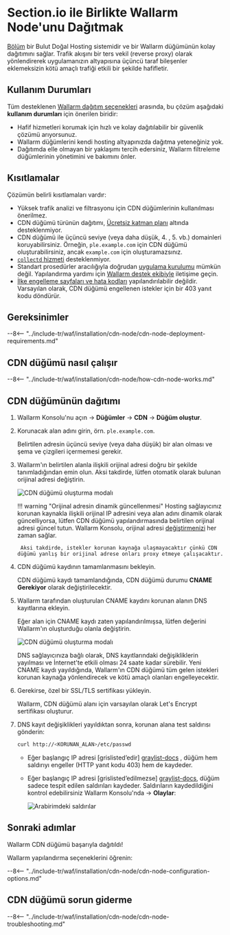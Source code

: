 [cdn-node-operation-scheme]:        ../images/waf-installation/quickstart/cdn-node-scheme.png
[data-to-wallarm-cloud-docs]:       ../user-guides/rules/sensitive-data-rule.md
[operation-modes-docs]:             ../admin-en/configure-wallarm-mode.md
[operation-mode-rule-docs]:         ../user-guides/rules/wallarm-mode-rule.md
[wallarm-cloud-docs]:               ../about-wallarm/overview.md#cloud
[cdn-node-creation-modal]:          ../images/waf-installation/quickstart/cdn-node-creation-modal.png
[cname-required-modal]:             ../images/waf-installation/quickstart/cname-required-modal.png
[attacks-in-ui]:                    ../images/admin-guides/test-attacks-quickstart.png
[user-roles-docs]:                  ../user-guides/settings/users.md
[update-origin-ip-docs]:            ../user-guides/nodes/cdn-node.md#updating-the-origin-address-of-the-protected-resource
[rules-docs]:                       ../user-guides/rules/intro.md
[ip-lists-docs]:                    ../user-guides/ip-lists/overview.md
[integration-docs]:                 ../user-guides/settings/integrations/integrations-intro.md
[trigger-docs]:                     ../user-guides/triggers/triggers.md
[application-docs]:                 ../user-guides/settings/applications.md
[nodes-ui-docs]:                    ../user-guides/nodes/cdn-node.md
[events-docs]:                      ../user-guides/events/check-attack.md
[graylist-populating-docs]:         ../user-guides/ip-lists/graylist.md#managing-graylist
[graylist-docs]:                    ../user-guides/ip-lists/graylist.md
[link-app-conf]:                    ../user-guides/settings/applications.md
[varnish-cache]:                    #why-is-there-a-delay-in-the-update-of-the-content-protected-by-the-cdn-node
[using-varnish-cache]:              ../user-guides/nodes/cdn-node.md#using-varnish-cache

# Section.io ile Birlikte Wallarm Node'unu Dağıtmak

[Bölüm](https://www.section.io/) bir Bulut Doğal Hosting sistemidir ve bir Wallarm düğümünün kolay dağıtımını sağlar. Trafik akışını bir ters vekil (reverse proxy) olarak yönlendirerek uygulamanızın altyapısına üçüncü taraf bileşenler eklemeksizin kötü amaçlı trafiği etkili bir şekilde hafifletir.

## Kullanım Durumları

Tüm desteklenen [Wallarm dağıtım seçenekleri](supported-deployment-options.md) arasında, bu çözüm aşağıdaki **kullanım durumları** için önerilen biridir:

* Hafif hizmetleri korumak için hızlı ve kolay dağıtılabilir bir güvenlik çözümü arıyorsunuz.
* Wallarm düğümlerini kendi hosting altyapınızda dağıtma yeteneğiniz yok.
* Dağıtımda elle olmayan bir yaklaşımı tercih edersiniz, Wallarm filtreleme düğümlerinin yönetimini ve bakımını önler.

## Kısıtlamalar

Çözümün belirli kısıtlamaları vardır:

* Yüksek trafik analizi ve filtrasyonu için CDN düğümlerinin kullanılması önerilmez.
* CDN düğümü türünün dağıtımı, [Ücretsiz katman planı](../about-wallarm/subscription-plans.md#free-tier-subscription-plan-us-cloud) altında desteklenmiyor.
* CDN düğümü ile üçüncü seviye (veya daha düşük, 4. , 5. vb.) domainleri koruyabilirsiniz. Örneğin, `ple.example.com` için CDN düğümü oluşturabilirsiniz, ancak `example.com` için oluşturamazsınız.
* [`collectd` hizmeti](../admin-en/monitoring/intro.md) desteklenmiyor.
* Standart prosedürler aracılığıyla doğrudan [uygulama kurulumu](../user-guides/settings/applications.md) mümkün değil. Yapılandırma yardımı için [Wallarm destek ekibiyle](mailto:support@wallarm.com) iletişime geçin.
* [İlke engelleme sayfaları ve hata kodları](../admin-en/configuration-guides/configure-block-page-and-code.md) yapılandırılabilir değildir. Varsayılan olarak, CDN düğümü engellenen istekler için bir 403 yanıt kodu döndürür.

## Gereksinimler

--8<-- "../include-tr/waf/installation/cdn-node/cdn-node-deployment-requirements.md"

## CDN düğümü nasıl çalışır

--8<-- "../include-tr/waf/installation/cdn-node/how-cdn-node-works.md"

## CDN düğümünün dağıtımı

1. Wallarm Konsolu'nu açın → **Düğümler** → **CDN** → **Düğüm oluştur**.
1. Korunacak alan adını girin, örn. `ple.example.com`.

    Belirtilen adresin üçüncü seviye (veya daha düşük) bir alan olması ve şema ve çizgileri içermemesi gerekir.
1. Wallarm'ın belirtilen alanla ilişkili orijinal adresi doğru bir şekilde tanımladığından emin olun. Aksi takdirde, lütfen otomatik olarak bulunan orijinal adresi değiştirin.

    ![CDN düğümü oluşturma modalı][cdn-node-creation-modal]

    !!! warning "Orijinal adresin dinamik güncellenmesi"
        Hosting sağlayıcınız korunan kaynakla ilişkili orijinal IP adresini veya alan adını dinamik olarak güncelliyorsa, lütfen CDN düğümü yapılandırmasında belirtilen orijinal adresi güncel tutun. Wallarm Konsolu, orijinal adresi [değiştirmenizi][update-origin-ip-docs] her zaman sağlar.
        
        Aksi takdirde, istekler korunan kaynağa ulaşmayacaktır çünkü CDN düğümü yanlış bir orijinal adrese onları proxy etmeye çalışacaktır.
1. CDN düğümü kaydının tamamlanmasını bekleyin.

    CDN düğümü kaydı tamamlandığında, CDN düğümü durumu **CNAME Gerekiyor** olarak değiştirilecektir.
1. Wallarm tarafından oluşturulan CNAME kaydını korunan alanın DNS kayıtlarına ekleyin.

    Eğer alan için CNAME kaydı zaten yapılandırılmışsa, lütfen değerini Wallarm'ın oluşturduğu olanla değiştirin.

    ![CDN düğümü oluşturma modalı][cname-required-modal]

    DNS sağlayıcınıza bağlı olarak, DNS kayıtlarındaki değişikliklerin yayılması ve İnternet'te etkili olması 24 saate kadar sürebilir. Yeni CNAME kaydı yayıldığında, Wallarm'ın CDN düğümü tüm gelen istekleri korunan kaynağa yönlendirecek ve kötü amaçlı olanları engelleyecektir.
1. Gerekirse, özel bir SSL/TLS sertifikası yükleyin.

    Wallarm, CDN düğümü alanı için varsayılan olarak Let's Encrypt sertifikası oluşturur.
1. DNS kayıt değişiklikleri yayıldıktan sonra, korunan alana test saldırısı gönderin:

    ```bash
    curl http://<KORUNAN_ALAN>/etc/passwd
    ```
    
    * Eğer başlangıç IP adresi [grislisted’edir] [graylist-docs] , düğüm hem saldırıyı engeller (HTTP yanıt kodu 403) hem de kaydeder.
    * Eğer başlangıç IP adresi [grislisted’edilmezse] [graylist-docs], düğüm sadece tespit edilen saldırıları kaydeder. Saldırıların kaydedildiğini kontrol edebilirsiniz Wallarm Konsolu'nda → **Olaylar**:
    
        ![Arabirimdeki saldırılar][attacks-in-ui]

## Sonraki adımlar

Wallarm CDN düğümü başarıyla dağıtıldı!

Wallarm yapılandırma seçeneklerini öğrenin:

--8<-- "../include-tr/waf/installation/cdn-node/cdn-node-configuration-options.md"

## CDN düğümü sorun giderme

--8<-- "../include-tr/waf/installation/cdn-node/cdn-node-troubleshooting.md"
